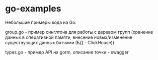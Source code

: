 # go-examples
Небольшие примеры кода на Go:

group.go - пример синглтона для работы с деревом групп (хранение данных в оперативной памяти, внесение новых/изменение существующих данных батчами (БД - ClickHouse))

types.go - пример API на gorm, описание точки - swagger
